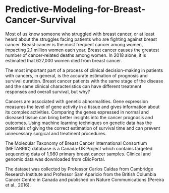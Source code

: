 # Predictive-Modeling-for-Breast-Cancer-Survival
Most of us know someone who struggled with breast cancer, or at least heard about the struggles facing patients who are fighting against breast cancer. Breast cancer is the most frequent cancer among women, impacting 2.1 million women each year. Breast cancer causes the greatest number of cancer-related deaths among women. In 2018 alone, it is estimated that 627,000 women died from breast cancer.

The most important part of a process of clinical decision-making in patients with cancers, in general, is the accurate estimation of prognosis and survival duration. Breast cancer patients with the same stage of the disease and the same clinical characteristics can have different treatment responses and overall survival, but why?

Cancers are associated with genetic abnormalities. Gene expression measures the level of gene activity in a tissue and gives information about its complex activities. Comparing the genes expressed in normal and diseased tissue can bring better insights into the cancer prognosis and outcomes. Using machine learning techniques on genetic data has the potentials of giving the correct estimation of survival time and can prevent unnecessary surgical and treatment procedures.

The Molecular Taxonomy of Breast Cancer International Consortium (METABRIC) database is a Canada-UK Project which contains targeted sequencing data of 1,980 primary breast cancer samples. Clinical and genomic data was downloaded from cBioPortal.

The dataset was collected by Professor Carlos Caldas from Cambridge Research Institute and Professor Sam Aparicio from the British Columbia Cancer Centre in Canada and published on Nature Communications (Pereira et al., 2016).
